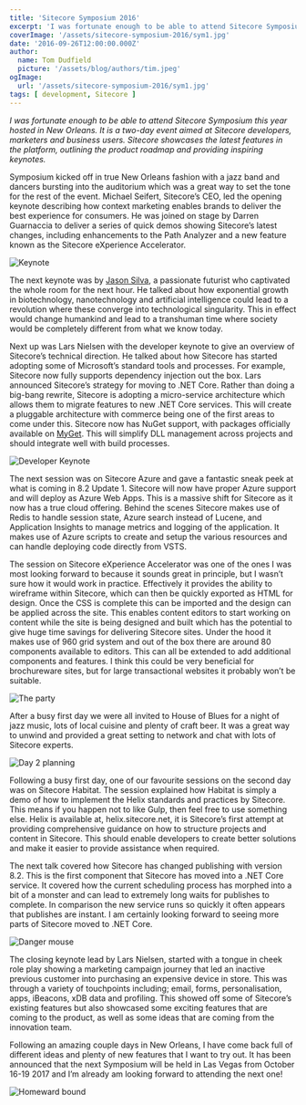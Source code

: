 ```yaml
---
title: 'Sitecore Symposium 2016'
excerpt: 'I was fortunate enough to be able to attend Sitecore Symposium this year hosted in New Orleans. It is a two-day event aimed at Sitecore developers, marketers and business users. Sitecore showcases the latest features in the platform, outlining the product roadmap and providing inspiring keynotes.'
coverImage: '/assets/sitecore-symposium-2016/sym1.jpg'
date: '2016-09-26T12:00:00.000Z'
author:
  name: Tom Dudfield
  picture: '/assets/blog/authors/tim.jpeg'
ogImage:
  url: '/assets/sitecore-symposium-2016/sym1.jpg'
tags: [ development, Sitecore ]
---
```


*I was fortunate enough to be able to attend Sitecore Symposium this year hosted in New Orleans. It is a two-day event aimed at Sitecore developers, marketers and business users. Sitecore showcases the latest features in the platform, outlining the product roadmap and providing inspiring keynotes.*

Symposium kicked off in true New Orleans fashion with a jazz band and dancers bursting into the auditorium which was a great way to set the tone for the rest of the event. Michael Seifert, Sitecore’s CEO, led the opening keynote describing how context marketing enables brands to deliver the best experience for consumers. He was joined on stage by Darren Guarnaccia to deliver a series of quick demos showing Sitecore’s latest changes, including enhancements to the Path Analyzer and a new feature known as the Sitecore eXperience Accelerator.

![Keynote](/assets/sitecore-symposium-2016/sym2.jpg)

The next keynote was by [Jason Silva](https://www.youtube.com/user/ShotsOfAwe), a passionate futurist who captivated the whole room for the next hour. He talked about how exponential growth in biotechnology, nanotechnology and artificial intelligence could lead to a revolution where these converge into technological singularity. This in effect would change humankind and lead to a transhuman time where society would be completely different from what we know today. 

Next up was Lars Nielsen with the developer keynote to give an overview of Sitecore’s technical direction. He talked about how Sitecore has started adopting some of Microsoft’s standard tools and processes. For example, Sitecore now fully supports dependency injection out the box. Lars announced Sitecore’s strategy for moving to .NET Core. Rather than doing a big-bang rewrite, Sitecore is adopting a micro-service architecture which allows them to migrate features to new .NET Core services. This will create a pluggable architecture with commerce being one of the first areas to come under this. Sitecore now has NuGet support, with packages officially available on [MyGet](https://sitecore.myget.org/gallery/sc-packages). This will simplify DLL management across projects and should integrate well with build processes. 

![Developer Keynote](/assets/sitecore-symposium-2016/sym3.jpg)
 
The next session was on Sitecore Azure and gave a fantastic sneak peek at what is coming in 8.2 Update 1. Sitecore will now have proper Azure support and will deploy as Azure Web Apps. This is a massive shift for Sitecore as it now has a true cloud offering. Behind the scenes Sitecore makes use of Redis to handle session state, Azure search instead of Lucene, and Application Insights to manage metrics and logging of the application. It makes use of Azure scripts to create and setup the various resources and can handle deploying code directly from VSTS.

The session on Sitecore eXperience Accelerator was one of the ones I was most looking forward to because it sounds great in principle, but I wasn’t sure how it would work in practice. Effectively it provides the ability to wireframe within Sitecore, which can then be quickly exported as HTML for design. Once the CSS is complete this can be imported and the design can be applied across the site. This enables content editors to start working on content while the site is being designed and built which has the potential to give huge time savings for delivering Sitecore sites. Under the hood it makes use of 960 grid system and out of the box there are around 80 components available to editors. This can all be extended to add additional components and features. I think this could be very beneficial for brochureware sites, but for large transactional websites it probably won’t be suitable.

![The party](/assets/sitecore-symposium-2016/sym4.jpg)
 
After a busy first day we were all invited to House of Blues for a night of jazz music, lots of local cuisine and plenty of craft beer. It was a great way to unwind and provided a great setting to network and chat with lots of Sitecore experts.

![Day 2 planning](/assets/sitecore-symposium-2016/sym5.jpg)
 
Following a busy first day, one of our favourite sessions on the second day was on Sitecore Habitat. The session explained how Habitat is simply a demo of how to implement the Helix standards and practices by Sitecore. This means if you happen not to like Gulp, then feel free to use something else. Helix is available at, helix.sitecore.net, it is Sitecore’s first attempt at providing comprehensive guidance on how to structure projects and content in Sitecore. This should enable developers to create better solutions and make it easier to provide assistance when required.

The next talk covered how Sitecore has changed publishing with version 8.2. This is the first component that Sitecore has moved into a .NET Core service. It covered how the current scheduling process has morphed into a bit of a monster and can lead to extremely long waits for publishes to complete. In comparison the new service runs so quickly it often appears that publishes are instant. I am certainly looking forward to seeing more parts of Sitecore moved to .NET Core.

![Danger mouse](/assets/sitecore-symposium-2016/sym6.jpg)
 
The closing keynote lead by Lars Nielsen, started with a tongue in cheek role play showing a marketing campaign journey that led an inactive previous customer into purchasing an expensive device in store. This was through a variety of touchpoints including; email, forms, personalisation, apps, iBeacons, xDB data and profiling. This showed off some of Sitecore’s existing features but also showcased some exciting features that are coming to the product, as well as some ideas that are coming from the innovation team. 

Following an amazing couple days in New Orleans, I have come back full of different ideas and plenty of new features that I want to try out. It has been announced that the next Symposium will be held in Las Vegas from October 16-19 2017 and I’m already am looking forward to attending the next one!

![Homeward bound](/assets/sitecore-symposium-2016/sym7.jpg)